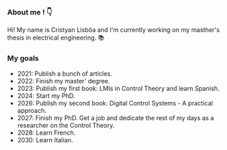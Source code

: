 ### About me ! :point_down:

Hi! My name is Cristyan Lisbôa and I'm currently working on my masther's thesis in electrical engineering. :books:  

### My goals
 
 * 2021: Publish a bunch of articles.
 * 2022: Finish my master' degree.
 * 2023: Publish my first book: LMIs in Control Theory and learn Spanish.
 * 2024: Start my PhD.
 * 2026: Publish my second book: Digital Control Systems - A practical approach.
 * 2027: Finish my PhD. Get a job and dedicate the rest of my days as a researcher on the Control Theory.
 * 2028: Learn French.
 * 2030: Learn Italian.

